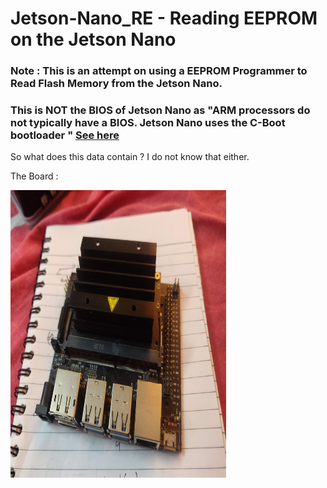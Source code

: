 # Jetson-Nano_RE - Reading EEPROM on the Jetson Nano 

### Note : This is an attempt on using a EEPROM Programmer to Read Flash Memory from the Jetson Nano.

### This is NOT the BIOS of Jetson Nano as "ARM processors do not typically have a BIOS. Jetson Nano uses the C-Boot bootloader " [See here](https://forums.developer.nvidia.com/t/bios/73787) 

So what does this data contain ? I do not know that either. 

The Board :


<img src="https://github.com/aswinkumar1999/Jetson-Nano_RE/blob/master/images/IMG_20200710_161455.jpg" width="345" height="460" />
